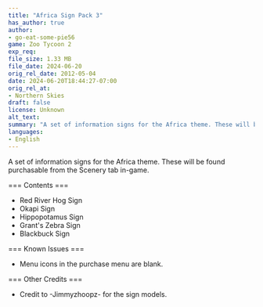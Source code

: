 ```yaml
---
title: "Africa Sign Pack 3"
has_author: true
author: 
- go-eat-some-pie56
game: Zoo Tycoon 2
exp_req: 
file_size: 1.33 MB
file_date: 2024-06-20
orig_rel_date: 2012-05-04
date: 2024-06-20T18:44:27-07:00
orig_rel_at: 
- Northern Skies
draft: false
license: Unknown
alt_text: 
summary: "A set of information signs for the Africa theme. These will be found purchasable from the Scenery tab in-game."
languages:
- English
---
```


A set of information signs for the Africa theme. These will be found purchasable from the Scenery tab in-game.

=== Contents ===

- Red River Hog Sign
- Okapi Sign
- Hippopotamus Sign
- Grant's Zebra Sign
- Blackbuck Sign

=== Known Issues ===

- Menu icons in the purchase menu are blank.

=== Other Credits ===

- Credit to -Jimmyzhoopz- for the sign models.